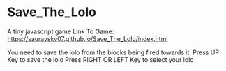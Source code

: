 # Save_The_Lolo
A tiny javascript game
Link To Game: https://sauravskv07.github.io/Save_The_Lolo/index.html

You need to save the lolo from the blocks being fired towards it.
Press UP Key to save the lolo
Press RIGHT OR LEFT Key to select your lolo
